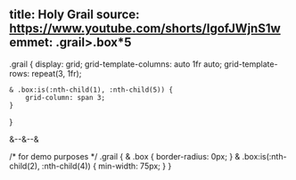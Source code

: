 title: Holy Grail
source: https://www.youtube.com/shorts/IgofJWjnS1w
emmet: .grail>.box*5
---
.grail {
    display: grid;
    grid-template-columns: auto 1fr auto;
    grid-template-rows: repeat(3, 1fr);

    & .box:is(:nth-child(1), :nth-child(5)) {
        grid-column: span 3;
    }
}

&--&--&

/* for demo purposes */
.grail {
    & .box {
        border-radius: 0px;
    }
    & .box:is(:nth-child(2), :nth-child(4)) {
        min-width: 75px; 
    } 
}